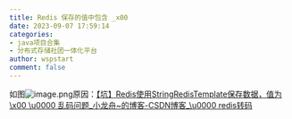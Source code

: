```yaml
---
title: Redis 保存的值中包含 _x00
date: 2023-09-07 17:59:14
categories:
- java项目合集
- 分布式存储社团一体化平台
author: wspstart
comment: false
---
```


如图![image.png](https://cdn.jsdelivr.net/gh/zrgzs/images@main/images/20230907220229.jpg)原因：[【坑】Redis使用StringRedisTemplate保存数据，值为 \x00 \u0000 乱码问题_小龙舟~的博客-CSDN博客_\u0000 redis转码](https://blog.csdn.net/wushengjun753/article/details/108199088)
